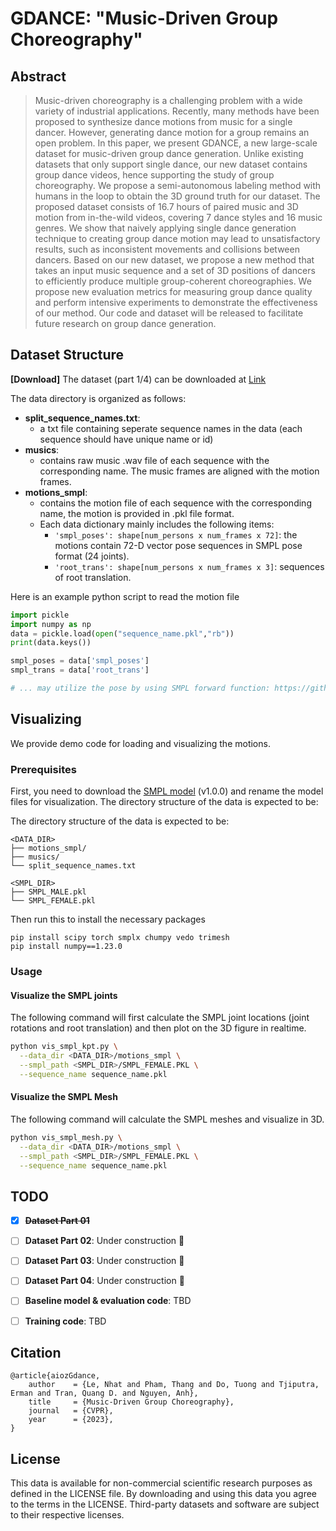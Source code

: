 

# GDANCE: "Music-Driven Group Choreography"
## Abstract
> Music-driven choreography is a challenging problem with a wide variety of industrial applications. Recently, many methods have been proposed to synthesize dance motions from music for a single dancer. However, generating dance motion for a group remains an open problem. In this paper, we present GDANCE, a new large-scale dataset for music-driven group dance generation. Unlike existing datasets that only support single dance, our new dataset contains group dance videos, hence supporting the study of group choreography. We propose a semi-autonomous labeling method with humans in the loop to obtain the 3D ground truth for our dataset. The proposed dataset consists of 16.7 hours of paired music and 3D motion from in-the-wild videos, covering 7 dance styles and 16 music genres. We show that naively applying single dance generation technique to creating group dance motion may lead to unsatisfactory results, such as inconsistent movements and collisions between dancers. Based on our new dataset, we propose a new method that takes an input music sequence and a set of 3D positions of dancers to efficiently produce multiple group-coherent choreographies. We propose new evaluation metrics for measuring group dance quality and perform intensive experiments to demonstrate the effectiveness of our method. Our code and dataset will be released to facilitate future research on group dance generation.

## Dataset Structure
**[Download]** The dataset (part 1/4) can be downloaded at [Link](https://vision.aioz.io/f/cc712c8bc57e41d5a6ad/?dl=1)

The data directory is organized as follows:
- **split_sequence_names.txt**:
    -   a txt file containing seperate sequence names in the data (each sequence should have unique name or id)
- **musics**:
    -  contains raw music .wav file of each sequence with the corresponding name. The music frames are aligned with the motion frames.
- **motions_smpl**:
    -  contains the motion file of each sequence with the corresponding name, the motion is provided in .pkl file format.
    -  Each data dictionary mainly includes the following items:
        - `'smpl_poses': shape[num_persons x num_frames x 72]`: the motions contain 72-D vector pose sequences in SMPL pose format (24 joints).
        - ``'root_trans': shape[num_persons x num_frames x 3]``: sequences of root translation.

Here is an example python script to read the motion file
```python
import pickle
import numpy as np
data = pickle.load(open("sequence_name.pkl","rb"))
print(data.keys())

smpl_poses = data['smpl_poses']
smpl_trans = data['root_trans']

# ... may utilize the pose by using SMPL forward function: https://github.com/vchoutas/smplx
```

## Visualizing
We provide demo code for loading and visualizing the motions. 

### Prerequisites
First, you need to download the [SMPL model](https://smpl.is.tue.mpg.de/) (v1.0.0) and rename the model files for visualization. The directory structure of the data is expected to be:

The directory structure of the data is expected to be:
```
<DATA_DIR>
├── motions_smpl/
├── musics/
└── split_sequence_names.txt

<SMPL_DIR>
├── SMPL_MALE.pkl
└── SMPL_FEMALE.pkl
```

Then run this to install the necessary packages
```
pip install scipy torch smplx chumpy vedo trimesh
pip install numpy==1.23.0
```

### Usage
#### Visualize the SMPL joints
The following command will first calculate the SMPL joint locations (joint rotations and root translation) and then plot on the 3D figure in realtime.
``` bash
python vis_smpl_kpt.py \
  --data_dir <DATA_DIR>/motions_smpl \
  --smpl_path <SMPL_DIR>/SMPL_FEMALE.PKL \
  --sequence_name sequence_name.pkl
```

#### Visualize the SMPL Mesh
The following command will calculate the SMPL meshes and visualize in 3D. 
``` bash
python vis_smpl_mesh.py \
  --data_dir <DATA_DIR>/motions_smpl \
  --smpl_path <SMPL_DIR>/SMPL_FEMALE.PKL \
  --sequence_name sequence_name.pkl
```


## TODO
- [x] ~~**Dataset Part 01**~~
- [ ] **Dataset Part 02**: Under construction :construction:
- [ ] **Dataset Part 03**: Under construction :construction:
- [ ] **Dataset Part 04**: Under construction :construction:
- [ ] **Baseline model & evaluation code**: TBD
- [ ] **Training code**: TBD



## Citation
```
@article{aiozGdance,
    author    = {Le, Nhat and Pham, Thang and Do, Tuong and Tjiputra, Erman and Tran, Quang D. and Nguyen, Anh},
    title     = {Music-Driven Group Choreography},
    journal   = {CVPR},
    year      = {2023},
}		
```

## License
This data is available for non-commercial scientific research purposes as defined in the LICENSE file. By downloading and using this data you agree to the terms in the LICENSE. Third-party datasets and software are subject to their respective licenses.



